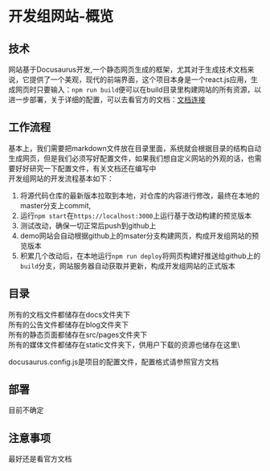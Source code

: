 # 开发组网站-概览
## 技术
网站基于Docusaurus开发,一个静态网页生成的框架，尤其对于生成技术文档来说，它提供了一个美观，现代的前端界面，这个项目本身是一个react.js应用，生成网页时只要输入：`npm run build`便可以在build目录里构建网站的所有资源，以进一步部署，关于详细的配置，可以去看官方的文档：[文档连接](https://www.docusaurus.cn/docs/category/guides)
## 工作流程
基本上，我们需要把markdown文件放在目录里面，系统就会根据目录的结构自动生成网页，但是我们必须写好配置文件，如果我们想自定义网站的外观的话，也需要好好研究一下配置文件，有关文档还在编写中 \
开发组网站的开发流程基本如下：
1. 将源代码仓库的最新版本拉取到本地，对仓库的内容进行修改，最终在本地的master分支上commit,
2. 运行`npm start`在`https://localhost:3000`上运行基于改动构建的预览版本
3. 测试改动，确保一切正常后push到github上
4. demo网站会自动根据github上的msater分支构建网页，构成开发组网站的预览版本
5. 积累几个改动后，在本地运行`npm run deploy`将网页构建好推送给github上的`build`分支，网站服务器自动获取并更新，构成开发组网站的正式版本
## 目录
所有的文档文件都储存在docs文件夹下\
所有的公告文件都储存在blog文件夹下\
所有的静态页面都储存在src/pages文件夹下\
所有的媒体文件都储存在static文件夹下，供用户下载的资源也储存在这里\

docusaurus.config.js是项目的配置文件，配置格式请参照官方文档
## 部署
目前不确定
## 注意事项
最好还是看官方文档
